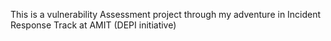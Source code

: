 This is a vulnerability Assessment project through my adventure in Incident Response Track at AMIT (DEPI initiative)
